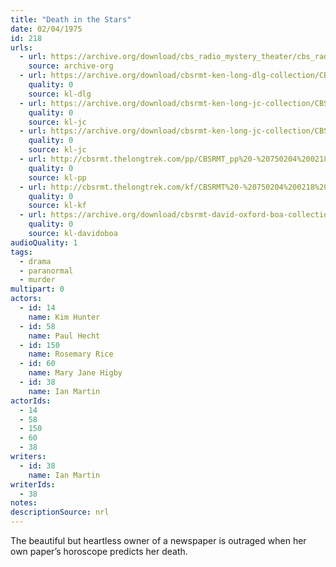 ```yaml
---
title: "Death in the Stars"
date: 02/04/1975
id: 218
urls: 
  - url: https://archive.org/download/cbs_radio_mystery_theater/cbs_radio_mystery_theater-0201-0250.zip/cbs_radio_mystery_theater-0201-0250%2Fcbsrmt_0218_death_in_the_stars.mp3
    source: archive-org
  - url: https://archive.org/download/cbsrmt-ken-long-dlg-collection/CBSRMT - 750204 0218 Death in the Stars.mp3
    quality: 0
    source: kl-dlg
  - url: https://archive.org/download/cbsrmt-ken-long-jc-collection/CBSRMT - 750204 0218 Death In The Stars vbr bm2_jc.mp3
    quality: 0
    source: kl-jc
  - url: https://archive.org/download/cbsrmt-ken-long-jc-collection/CBSRMT - 750204 0218 Death In The Stars vbr kb2_jc.mp3
    quality: 0
    source: kl-jc
  - url: http://cbsrmt.thelongtrek.com/pp/CBSRMT_pp%20-%20750204%200218%20Death%20in%20the%20Stars.mp3
    quality: 0
    source: kl-pp
  - url: http://cbsrmt.thelongtrek.com/kf/CBSRMT%20-%20750204%200218%20Death%20In%20The%20Stars_kf.mp3
    quality: 0
    source: kl-kf
  - url: https://archive.org/download/cbsrmt-david-oxford-boa-collection/CBSRMT-750204-0218-Death-In-The-Stars-(64-44)_kf-{BoA}.mp3
    quality: 0
    source: kl-davidoboa
audioQuality: 1
tags: 
  - drama
  - paranormal
  - murder
multipart: 0
actors:  
  - id: 14
    name: Kim Hunter  
  - id: 58
    name: Paul Hecht  
  - id: 150
    name: Rosemary Rice  
  - id: 60
    name: Mary Jane Higby  
  - id: 38
    name: Ian Martin
actorIds:  
  - 14  
  - 58  
  - 150  
  - 60  
  - 38
writers:  
  - id: 38
    name: Ian Martin
writerIds:  
  - 38
notes: 
descriptionSource: nrl
---
```

The beautiful but heartless owner of a newspaper is outraged when her own paper’s horoscope predicts her death.